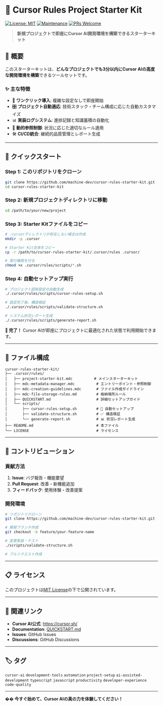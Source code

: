 # 🚀 Cursor Rules Project Starter Kit

[![License: MIT](https://img.shields.io/badge/License-MIT-yellow.svg)](https://opensource.org/licenses/MIT)
[![Maintenance](https://img.shields.io/badge/Maintained%3F-yes-green.svg)](https://GitHub.com/Naereen/StrapDown.js/graphs/commit-activity)
[![PRs Welcome](https://img.shields.io/badge/PRs-welcome-brightgreen.svg?style=flat-square)](http://makeapullrequest.com)

> **新規プロジェクトで即座にCursor AI開発環境を構築できるスターターキット**

## 🎯 概要

このスターターキットは、**どんなプロジェクトでも3分以内にCursor AIの高度な開発環境を構築**できるツールセットです。

### ✨ 主な特徴

- 🚀 **ワンクリック導入**: 複雑な設定なしで即座開始
- 🎛️ **プロジェクト自動適応**: 技術スタック・チーム構成に応じた自動カスタマイズ
- 📊 **実装ログシステム**: 進捗記録と知識蓄積の自動化
- 🔄 **動的参照制御**: 状況に応じた適切なルール適用
- 🛠️ **CI/CD統合**: 継続的品質管理とレポート生成

---

## 🚀 クイックスタート

### **Step 1: このリポジトリをクローン**
```bash
git clone https://github.com/machine-dev/cursor-rules-starter-kit.git
cd cursor-rules-starter-kit
```

### **Step 2: 新規プロジェクトディレクトリに移動**
```bash
cd /path/to/your/new/project
```

### **Step 3: Starter Kitファイルをコピー**
```bash
# .cursorディレクトリが存在しない場合は作成
mkdir -p .cursor

# Starter Kit全体をコピー
cp -r /path/to/cursor-rules-starter-kit/.cursor/rules .cursor/

# 実行権限を付与
chmod +x .cursor/rules/scripts/*.sh
```

### **Step 4: 自動セットアップ実行**
```bash
# プロジェクト固有設定の自動生成
./.cursor/rules/scripts/cursor-rules-setup.sh

# 設定完了後、構造検証
./.cursor/rules/scripts/validate-structure.sh

# システム状況レポート生成
./.cursor/rules/scripts/generate-report.sh
```

**🎉 完了！** Cursor AIが即座にプロジェクトに最適化された状態で利用開始できます。

---

## 📁 ファイル構成

```
cursor-rules-starter-kit/
├── .cursor/rules/
│   ├── project-starter-kit.mdc          # メインスターターキット
│   ├── mdc-metadata-manager.mdc          # エントリーポイント・参照制御
│   ├── mdc-creation-guidelines.mdc       # ファイル作成ガイドライン
│   ├── mdc-file-storage-rules.md         # 格納場所ルール
│   ├── QUICKSTART.md                     # 詳細セットアップガイド
│   └── scripts/
│       ├── cursor-rules-setup.sh         # 🔧 自動セットアップ
│       ├── validate-structure.sh         # ✅ 構造検証
│       └── generate-report.sh            # 📊 状況レポート生成
├── README.md                             # 本ファイル
└── LICENSE                               # ライセンス
```

---

## 🤝 コントリビューション

### **貢献方法**
1. **Issue**: バグ報告・機能要望
2. **Pull Request**: 改善・新機能追加
3. **フィードバック**: 使用体験・改善提案

### **開発環境**
```bash
# リポジトリクローン
git clone https://github.com/machine-dev/cursor-rules-starter-kit.git

# 開発ブランチ作成
git checkout -b feature/your-feature-name

# 変更実装・テスト
./scripts/validate-structure.sh

# プルリクエスト作成
```

---

## 📋 ライセンス

このプロジェクトは[MIT License](LICENSE)の下で公開されています。

---

## 🔗 関連リンク

- **Cursor AI公式**: https://cursor.sh/
- **Documentation**: [QUICKSTART.md](.cursor/rules/QUICKSTART.md)
- **Issues**: GitHub Issues
- **Discussions**: GitHub Discussions

---

## 🏷️ タグ

`cursor-ai` `development-tools` `automation` `project-setup` `ai-assisted-development` `typescript` `javascript` `productivity` `developer-experience` `code-quality`

---

**�� 今すぐ始めて、Cursor AIの真の力を体験してください！**
